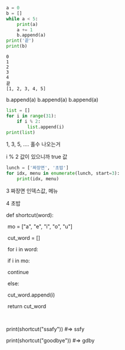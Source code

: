 ~~~python
a = 0 
b = []
while a < 5:
    print(a)
    a += 1
    b.append(a)
print('끝')
print(b)

~~~

```
0
1
2
3
4
끝
[1, 2, 3, 4, 5]
```

b.append(a)    b.append(a)    b.append(a)



~~~python
list = []
for i in range(31):
    if i % 2:
        list.append(i)
print(list)
~~~

1, 3, 5, .... 홀수 나오는거 

i % 2 값이 있으니까 true 값

~~~python
lunch = ['짜장면', '초밥']
for idx, menu in enumerate(lunch, start=3):
    print(idx, menu)
~~~

3 짜장면  인덱스값, 메뉴

4 초밥



def shortcut(word):

​    mo = ["a", "e", "i", "o", "u"]

​    cut_word = []

​    for i in word:

​        if i in mo:

​            continue

​        else:

​            cut_word.append(i)

​    return cut_word

​        

print(shortcut("ssafy")) #=> ssfy

print(shortcut("goodbye")) #=> gdby